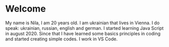 # Welcome

My name is Nila, I am 20 years old. I am ukrainian that lives in Vienna. I do speak: ukrainian, russian, english and german. 
I started learning Java Script in august 2020. Since that I have learned some basics principles in coding and started creating simple codes.
I work in VS Code. 

